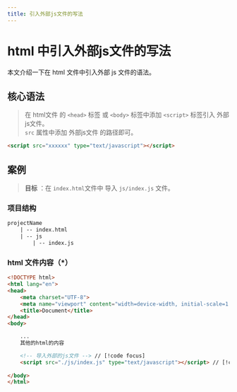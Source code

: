```yaml
---
title: 引入外部js文件的写法
---
```


# html 中引入外部js文件的写法
本文介绍一下在 html 文件中引入外部 js 文件的语法。
## 核心语法
> 在 html文件 的 `<head>` 标签 或 `<body>` 标签中添加 `<script>` 标签引入 外部js文件。<br>
> `src` 属性中添加 外部js文件 的路径即可。
```html
<script src="xxxxxx" type="text/javascript"></script>
```
## 案例
> **目标** ：在 `index.html`文件中 导入 `js/index.js` 文件。

### 项目结构
```tex
projectName
    | -- index.html
    | -- js
        | -- index.js
```

### html 文件内容（*）
```html
<!DOCTYPE html>
<html lang="en">
<head>
    <meta charset="UTF-8">
    <meta name="viewport" content="width=device-width, initial-scale=1.0">
    <title>Document</title>
</head>
<body>

    ... 
    其他的html的内容

    <!-- 导入外部的js文件 --> // [!code focus]
    <script src="./js/index.js" type="text/javascript"></script> // [!code focus]
    
</body>
</html>
```



